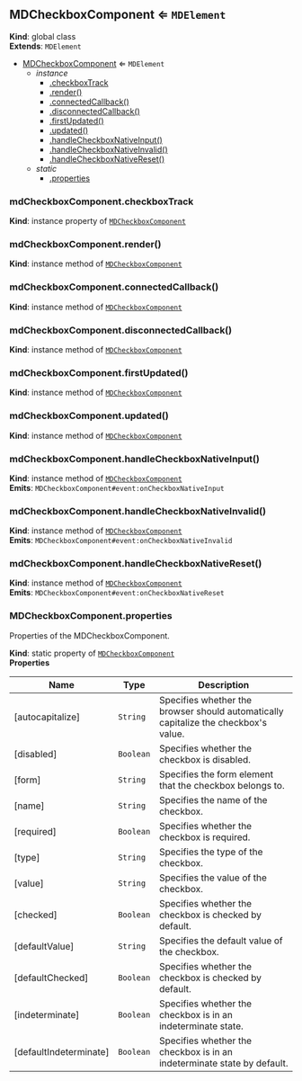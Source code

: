<a name="MDCheckboxComponent"></a>

## MDCheckboxComponent ⇐ <code>MDElement</code>
**Kind**: global class  
**Extends**: <code>MDElement</code>  

* [MDCheckboxComponent](#MDCheckboxComponent) ⇐ <code>MDElement</code>
    * _instance_
        * [.checkboxTrack](#MDCheckboxComponent+checkboxTrack)
        * [.render()](#MDCheckboxComponent+render)
        * [.connectedCallback()](#MDCheckboxComponent+connectedCallback)
        * [.disconnectedCallback()](#MDCheckboxComponent+disconnectedCallback)
        * [.firstUpdated()](#MDCheckboxComponent+firstUpdated)
        * [.updated()](#MDCheckboxComponent+updated)
        * [.handleCheckboxNativeInput()](#MDCheckboxComponent+handleCheckboxNativeInput)
        * [.handleCheckboxNativeInvalid()](#MDCheckboxComponent+handleCheckboxNativeInvalid)
        * [.handleCheckboxNativeReset()](#MDCheckboxComponent+handleCheckboxNativeReset)
    * _static_
        * [.properties](#MDCheckboxComponent.properties)

<a name="MDCheckboxComponent+checkboxTrack"></a>

### mdCheckboxComponent.checkboxTrack
**Kind**: instance property of [<code>MDCheckboxComponent</code>](#MDCheckboxComponent)  
<a name="MDCheckboxComponent+render"></a>

### mdCheckboxComponent.render()
**Kind**: instance method of [<code>MDCheckboxComponent</code>](#MDCheckboxComponent)  
<a name="MDCheckboxComponent+connectedCallback"></a>

### mdCheckboxComponent.connectedCallback()
**Kind**: instance method of [<code>MDCheckboxComponent</code>](#MDCheckboxComponent)  
<a name="MDCheckboxComponent+disconnectedCallback"></a>

### mdCheckboxComponent.disconnectedCallback()
**Kind**: instance method of [<code>MDCheckboxComponent</code>](#MDCheckboxComponent)  
<a name="MDCheckboxComponent+firstUpdated"></a>

### mdCheckboxComponent.firstUpdated()
**Kind**: instance method of [<code>MDCheckboxComponent</code>](#MDCheckboxComponent)  
<a name="MDCheckboxComponent+updated"></a>

### mdCheckboxComponent.updated()
**Kind**: instance method of [<code>MDCheckboxComponent</code>](#MDCheckboxComponent)  
<a name="MDCheckboxComponent+handleCheckboxNativeInput"></a>

### mdCheckboxComponent.handleCheckboxNativeInput()
**Kind**: instance method of [<code>MDCheckboxComponent</code>](#MDCheckboxComponent)  
**Emits**: <code>MDCheckboxComponent#event:onCheckboxNativeInput</code>  
<a name="MDCheckboxComponent+handleCheckboxNativeInvalid"></a>

### mdCheckboxComponent.handleCheckboxNativeInvalid()
**Kind**: instance method of [<code>MDCheckboxComponent</code>](#MDCheckboxComponent)  
**Emits**: <code>MDCheckboxComponent#event:onCheckboxNativeInvalid</code>  
<a name="MDCheckboxComponent+handleCheckboxNativeReset"></a>

### mdCheckboxComponent.handleCheckboxNativeReset()
**Kind**: instance method of [<code>MDCheckboxComponent</code>](#MDCheckboxComponent)  
**Emits**: <code>MDCheckboxComponent#event:onCheckboxNativeReset</code>  
<a name="MDCheckboxComponent.properties"></a>

### MDCheckboxComponent.properties
Properties of the MDCheckboxComponent.

**Kind**: static property of [<code>MDCheckboxComponent</code>](#MDCheckboxComponent)  
**Properties**

| Name | Type | Description |
| --- | --- | --- |
| [autocapitalize] | <code>String</code> | Specifies whether the browser should automatically capitalize the checkbox's value. |
| [disabled] | <code>Boolean</code> | Specifies whether the checkbox is disabled. |
| [form] | <code>String</code> | Specifies the form element that the checkbox belongs to. |
| [name] | <code>String</code> | Specifies the name of the checkbox. |
| [required] | <code>Boolean</code> | Specifies whether the checkbox is required. |
| [type] | <code>String</code> | Specifies the type of the checkbox. |
| [value] | <code>String</code> | Specifies the value of the checkbox. |
| [checked] | <code>Boolean</code> | Specifies whether the checkbox is checked by default. |
| [defaultValue] | <code>String</code> | Specifies the default value of the checkbox. |
| [defaultChecked] | <code>Boolean</code> | Specifies whether the checkbox is checked by default. |
| [indeterminate] | <code>Boolean</code> | Specifies whether the checkbox is in an indeterminate state. |
| [defaultIndeterminate] | <code>Boolean</code> | Specifies whether the checkbox is in an indeterminate state by default. |

